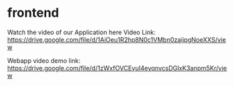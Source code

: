 # frontend

Watch the video of our Application here
Video Link:
https://drive.google.com/file/d/1AiOeu1R2hp8N0c1VMbn0zaijpgNoeXXS/view

Webapp video demo link:
https://drive.google.com/file/d/1zWxfOVCEyuI4eyqnvcsDGlxK3anpm5Kr/view

